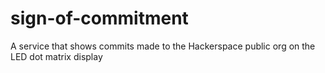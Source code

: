 # sign-of-commitment
A service that shows commits made to the Hackerspace public org on the LED dot matrix display
